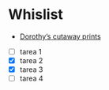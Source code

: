 # Whislist

* [Dorothy’s cutaway prints](https://www.wearedorothy.com/collections/cutaways/products/inside-information-special-offer-bundle)

- [ ] tarea 1
- [x] tarea 2
- [x] tarea 3
- [ ] tarea 4
